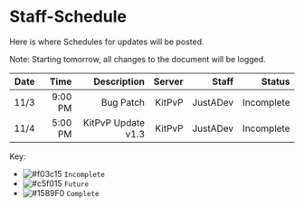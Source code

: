 # Staff-Schedule
Here is where Schedules for updates will be posted.

Note: Starting tomorrow, all changes to the document will be logged.


| Date | Time | Description | Server | Staff | Status |
| -----:| ------:| ---------------:| ---------:| ------:| -----:|
| 11/3 | 9:00 PM | Bug Patch | KitPvP | JustADev | Incomplete |
| 11/4 | 5:00 PM | KitPvP Update v1.3 | KitPvP | JustADev | Incomplete |


Key:
- ![#f03c15](https://placehold.it/15/f03c15/000000?text=+) `Incomplete`
- ![#c5f015](https://placehold.it/15/c5f015/000000?text=+) `Future`
- ![#1589F0](https://placehold.it/15/1589F0/000000?text=+) `Complete`

